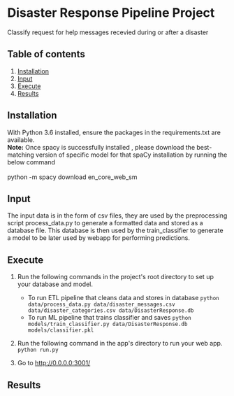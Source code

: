 # Disaster Response Pipeline Project
Classify request for help messages recevied during or after a disaster

## Table of contents
1. [Installation](#installation)
2. [Input](#input)
3. [Execute](#execute)
4. [Results](#results)

## Installation
With Python 3.6 installed, ensure the packages in the requirements.txt are available.<br>
__Note:__ Once spacy is successfully installed , please download the best-matching version of specific model for that spaCy installation by running the below command <br><br>
python -m spacy download en_core_web_sm

## Input
The input data is in the form of csv files, they are used by the preprocessing script process_data.py to generate a formatted data and stored as a database file.
This database is then used by the train_classifier to generate a model to be later used by webapp for performing predictions.

## Execute
1. Run the following commands in the project's root directory to set up your database and model.

    - To run ETL pipeline that cleans data and stores in database
        `python data/process_data.py data/disaster_messages.csv data/disaster_categories.csv data/DisasterResponse.db`
    - To run ML pipeline that trains classifier and saves
        `python models/train_classifier.py data/DisasterResponse.db models/classifier.pkl`

2. Run the following command in the app's directory to run your web app.
    `python run.py`

3. Go to http://0.0.0.0:3001/

## Results

